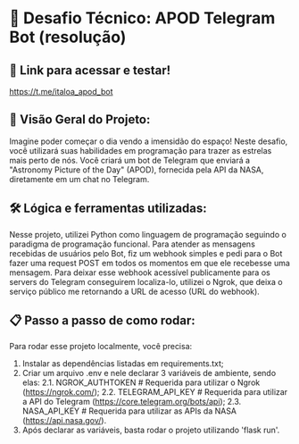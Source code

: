 # 🚀 Desafio Técnico: APOD Telegram Bot (resolução)

## 🤖 Link para acessar e testar!
https://t.me/italoa_apod_bot

## 🌌 Visão Geral do Projeto:
Imagine poder começar o dia vendo a imensidão do espaço! Neste desafio, você utilizará suas habilidades em programação para trazer as estrelas mais perto de nós. Você criará um bot de Telegram que enviará a "Astronomy Picture of the Day" (APOD), fornecida pela API da NASA, diretamente em um chat no Telegram.

## 🛠 Lógica e ferramentas utilizadas:
Nesse projeto, utilizei Python como linguagem de programação seguindo o paradigma de programação funcional. Para atender as mensagens recebidas de usuários pelo Bot, fiz um webhook simples e pedi para o Bot fazer uma request POST em todos os momentos em que ele recebesse uma mensagem. Para deixar esse webhook acessível publicamente para os servers do Telegram conseguirem localiza-lo, utilizei o Ngrok, que deixa o serviço público me retornando a URL de acesso (URL do webhook).

## 📋 Passo a passo de como rodar:
Para rodar esse projeto localmente, você precisa:
1. Instalar as dependências listadas em requirements.txt;
2. Criar um arquivo .env e nele declarar 3 variáveis de ambiente, sendo elas:
  2.1. NGROK_AUTHTOKEN # Requerida para utilizar o Ngrok (https://ngrok.com/);
  2.2. TELEGRAM_API_KEY # Requerida para utilizar a API do Telegram (https://core.telegram.org/bots/api);
  2.3. NASA_API_KEY # Requerida para utilizar as APIs da NASA (https://api.nasa.gov/).
3. Após declarar as variáveis, basta rodar o projeto utilizando 'flask run'.
